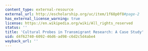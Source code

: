 ```yaml
---
content_type: external-resource
external_url: http://escholarship.org/uc/item/1f68p0f8#page-2
has_external_license_warning: true
license: https://en.wikipedia.org/wiki/All_rights_reserved
status: ''
title: 'Cultural Probes in Transmigrant Research: A Case Study'
uid: d4f62740-6092-46d6-ad98-c6d2c5d4abe4
wayback_url: ''
---
```

